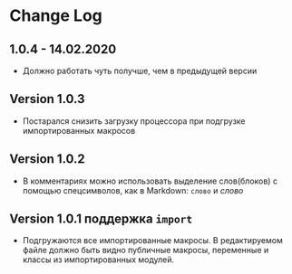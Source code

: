 # Change Log

## 1.0.4 - 14.02.2020
- Должно работать чуть получше, чем в предыдущей версии

## Version 1.0.3
- Постарался снизить загрузку процессора при подгрузке импортированных макросов

## Version 1.0.2
- В комментариях можно использовать выделение слов(блоков) с помощью спецсимволов, как в Markdown: `слово` и _слово_

## Version 1.0.1 поддержка ```import```
- Подгружаются все импортированные макросы. В редактируемом файле должно быть видно публичные макросы, переменные и классы из импортированных модулей.
